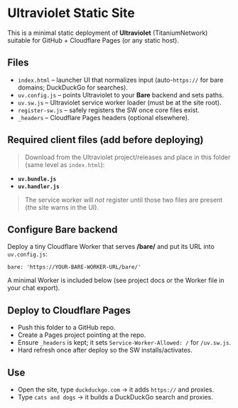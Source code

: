 # Ultraviolet Static Site

This is a minimal static deployment of **Ultraviolet** (TitaniumNetwork) suitable for GitHub + Cloudflare Pages (or any static host).

## Files
- `index.html` – launcher UI that normalizes input (auto-`https://` for bare domains; DuckDuckGo for searches).
- `uv.config.js` – points Ultraviolet to your **Bare** backend and sets paths.
- `uv.sw.js` – Ultraviolet service worker loader (must be at the site root).
- `register-sw.js` – safely registers the SW once core files exist.
- `_headers` – Cloudflare Pages headers (optional elsewhere).

## Required client files (add before deploying)
> Download from the Ultraviolet project/releases and place in this folder (same level as `index.html`):
- **`uv.bundle.js`**
- **`uv.handler.js`**

> The service worker will _not_ register until those two files are present (the site warns in the UI).

## Configure Bare backend
Deploy a tiny Cloudflare Worker that serves **/bare/** and put its URL into `uv.config.js`:

```
bare: 'https://YOUR-BARE-WORKER-URL/bare/'
```

A minimal Worker is included below (see project docs or the Worker file in your chat export).

## Deploy to Cloudflare Pages
- Push this folder to a GitHub repo.
- Create a Pages project pointing at the repo.
- Ensure `_headers` is kept; it sets `Service-Worker-Allowed: /` for `/uv.sw.js`.
- Hard refresh once after deploy so the SW installs/activates.

## Use
- Open the site, type `duckduckgo.com` → it adds `https://` and proxies.
- Type `cats and dogs` → it builds a DuckDuckGo search and proxies.
